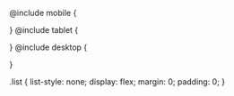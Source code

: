 @include mobile {

}
@include tablet {
  
}
@include desktop {
  
}

  .list {
    list-style: none;
    display: flex;
    margin: 0;
    padding: 0;
 }